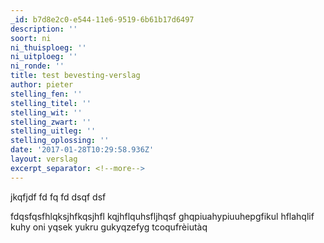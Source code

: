 ```yaml
---
_id: b7d8e2c0-e544-11e6-9519-6b61b17d6497
description: ''
soort: ni
ni_thuisploeg: ''
ni_uitploeg: ''
ni_ronde: ''
title: test bevesting-verslag
author: pieter
stelling_fen: ''
stelling_titel: ''
stelling_wit: ''
stelling_zwart: ''
stelling_uitleg: ''
stelling_oplossing: ''
date: '2017-01-28T10:29:58.936Z'
layout: verslag
excerpt_separator: <!--more-->
---
```

jkqfjdf
fd
fq
fd
dsqf
dsf

fdqsfqsfhlqksjhfkqsjhfl kqjhflquhsfljhqsf ghqpiuahypiuuhepgfikul hflahqlif kuhy oni yqsek yukru gukyqzefyg tcoqufrèiutàq
